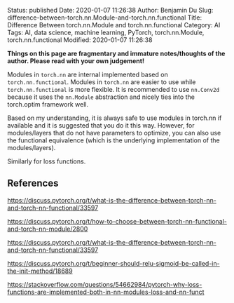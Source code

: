 Status: published
Date: 2020-01-07 11:26:38
Author: Benjamin Du
Slug: difference-between-torch.nn.Module-and-torch.nn.functional
Title: Difference Between torch.nn.Module and torch.nn.functional
Category: AI
Tags: AI, data science, machine learning, PyTorch, torch.nn.Module, torch.nn.functional
Modified: 2020-01-07 11:26:38

**Things on this page are fragmentary and immature notes/thoughts of the author. Please read with your own judgement!**


Modules in `torch.nn` are internal implemented based on `torch.nn.functional`.
Modules in `torch.nn` are easier to use while `torch.nn.functional` is more flexible.
It is recommended to use `nn.Conv2d` because it uses the `nn.Module` abstraction 
and nicely ties into the torch.optim framework well.

Based on my understanding,
it is always safe to use modules in torch.nn if available
and it is suggested that you do it this way.
However, 
for modules/layers that do not have parameters to optimize, 
you can also use the functional equivalence (which is the underlying implementation of the modules/layers).


Similarly for loss functions.

## References

https://discuss.pytorch.org/t/what-is-the-difference-between-torch-nn-and-torch-nn-functional/33597

https://discuss.pytorch.org/t/how-to-choose-between-torch-nn-functional-and-torch-nn-module/2800

https://discuss.pytorch.org/t/what-is-the-difference-between-torch-nn-and-torch-nn-functional/33597

https://discuss.pytorch.org/t/beginner-should-relu-sigmoid-be-called-in-the-init-method/18689

https://stackoverflow.com/questions/54662984/pytorch-why-loss-functions-are-implemented-both-in-nn-modules-loss-and-nn-funct
